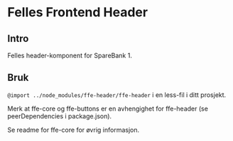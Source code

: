 # Felles Frontend Header

## Intro

Felles header-komponent for SpareBank 1.

## Bruk

<code>@import ../node_modules/ffe-header/ffe-header</code> i en less-fil i ditt prosjekt.

Merk at ffe-core og ffe-buttons er en avhengighet for ffe-header (se peerDependencies i package.json).

Se readme for ffe-core for øvrig informasjon.
